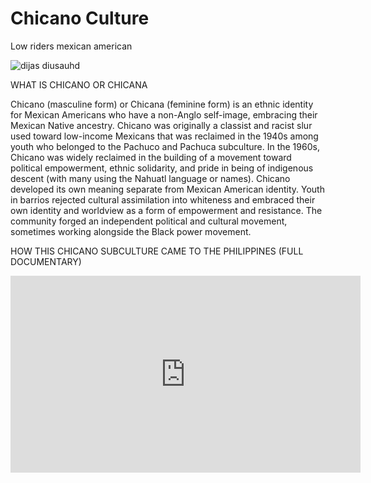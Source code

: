 # Chicano Culture
Low riders mexican american

![dijas diusauhd](https://i.pinimg.com/750x/ba/54/e9/ba54e9c25a865f99ee83f1db38167fd2.jpg)





WHAT IS CHICANO OR CHICANA




Chicano (masculine form) or Chicana (feminine form) is an ethnic identity for Mexican Americans who have a non-Anglo self-image, embracing their Mexican Native ancestry.  Chicano was originally a classist and racist slur used toward low-income Mexicans that was reclaimed in the 1940s among youth who belonged to the Pachuco and Pachuca subculture. In the 1960s, Chicano was widely reclaimed in the building of a movement toward political empowerment, ethnic solidarity, and pride in being of indigenous descent (with many using the Nahuatl language or names). Chicano developed its own meaning separate from Mexican American identity. Youth in barrios rejected cultural assimilation into whiteness and embraced their own identity and worldview as a form of empowerment and resistance. The community forged an independent political and cultural movement, sometimes working alongside the Black power movement.


 HOW THIS CHICANO SUBCULTURE CAME TO THE PHILIPPINES (FULL DOCUMENTARY)

<iframe width="560" height="315" src="https://www.youtube.com/embed/Eqw4zCA3IDk?si=0pr4FaBilMd0M9C_" title="YouTube video player" frameborder="0" allow="accelerometer; autoplay; clipboard-write; encrypted-media; gyroscope; picture-in-picture; web-share" allowfullscreen></iframe>
